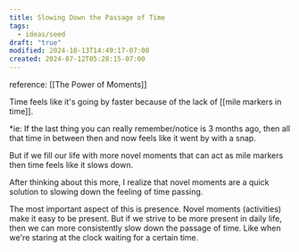 ```yaml
---
title: Slowing Down the Passage of Time
tags:
  - ideas/seed
draft: "true"
modified: 2024-10-13T14:49:17-07:00
created: 2024-07-12T05:28:15-07:00
---
```

reference: [[The Power of Moments]]

Time feels like it's going by faster because of the lack of [[mile markers in time]].  

*ie: If the last thing you can really remember/notice is 3 months ago, then all that time in between then and now feels like it went by with a snap.

But if we fill our life with more novel moments that can act as mile markers then time feels like it slows down.

After thinking about this more, I realize that novel moments are a quick solution to slowing down the feeling of time passing. 

The most important aspect of this is presence. Novel moments (activities) make it easy to be present. But if we strive to be more present in daily life, then we can more consistently slow down the passage of time.
Like when we're staring at the clock waiting for a certain time.